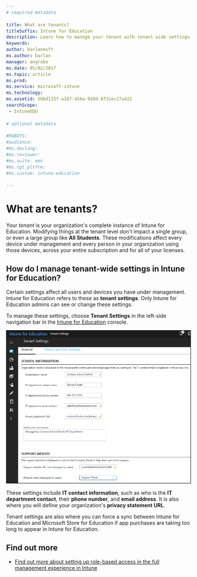 ```yaml
---
# required metadata

title: What are tenants?
titleSuffix: Intune for Education
description: Learn how to manage your tenant with tenant-wide settings.
keywords:
author: barlanmsft
ms.author: barlan
manager: angrobe
ms.date: 05/02/2017
ms.topic: article
ms.prod:
ms.service: microsoft-intune
ms.technology:
ms.assetid: 50bd115f-a167-456a-910d-8f31ec17a422
searchScope:
 - IntuneEDU

# optional metadata

#ROBOTS:
#audience:
#ms.devlang:
#ms.reviewer:
#ms.suite: ems
#ms.tgt_pltfrm:
#ms.custom: intune-education

---
```


# What are tenants?

Your _tenant_ is your organization's complete instance of Intune for Education. Modifying things at the tenant level don't impact a single group, or even a large group like **All Students**. These modifications affect every device under management and every person in your organization using those devices, across your entire subscription and for all of your licenses.

## How do I manage tenant-wide settings in Intune for Education?

Certain settings affect all users and devices you have under management. Intune for Education refers to these as **tenant settings**. Only Intune for Education admins can see or change these settings.

To manage these settings, choose **Tenant Settings** in the left-side navigation bar in the [Intune for Education](https://intuneeducation.portal.azure.com) console.

  ![Screenshot of the "Tenant Settings" option in Intune for Education console showing school, support website, and other information. ](./media/tenant-001-settings-screen.png)

These settings include __IT contact information__, such as who is the __IT department contact__, their __phone number__, and __email address__. It is also where you will define your organization's __privacy statement URL__.

Tenant settings are also where you can force a sync between Intune for Education and Microsoft Store for Education if app purchases are taking too long to appear in Intune for Education.

## Find out more

- [Find out more about setting up role-based access in the full management experience in Intune](https://docs.microsoft.com/intune-azure/access-control/role-based-access-control)
